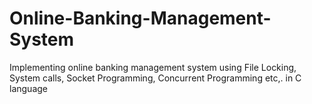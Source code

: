 # Online-Banking-Management-System
Implementing online banking management system using File Locking, System calls, Socket Programming, Concurrent Programming etc,. in C language


